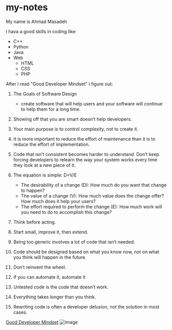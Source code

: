 # my-notes
My name is Ahmad Masadeh

I hava a good skills in coding like:

- C++
- Python
- Java 
- Web
    - HTML
    - CSS
    - PHP

After I read "Good Developer Mindset" I figure out:

1. The Goals of Software Design
    - create software that will help users and your software will continue to help them for a long time.

2. Showing off that you are smart doesn’t help developers.

3. Your main purpose is to control complexity, not to create it.

4. It is more important to reduce the effort of maintenance than it is to reduce the effort of implementation.

5. Code that isn’t consistent becomes harder to understand. Don’t keep forcing developers to relearn the way your system works every time they look at a new piece of it.

6. The equation is simple: D=V/E
    - The desirability of a change (D): How much do you want that change to happen?
    - The value of a change (V): How much value does the change offer? How much does it help your users?
    - The effort required to perform the change (E): How much work will you need to do to accomplish this change?

7. Think before acting.

8. Start small, improve it, then extend.

9. Being too generic involves a lot of code that isn’t needed.

10. Code should be designed based on what you know now, not on what you think will happen in the future.

11. Don’t reinvent the wheel.

12. If you can automate it, automate it

13. Untested code is the code that doesn’t work.

14. Everything takes longer than you think.

15. Rewriting code is often a developer delusion, not the solution in most cases.

[Good Developer Mindset](https://www.freecodecamp.org/news/learn-the-fundamentals-of-a-good-developer-mindset-in-15-minutes-81321ab8a682/)
![image](https://careerprotocol.com/wp-content/uploads/2018/08/47-How-to-Say-Thanks-the-Right-Way-NEW.png)